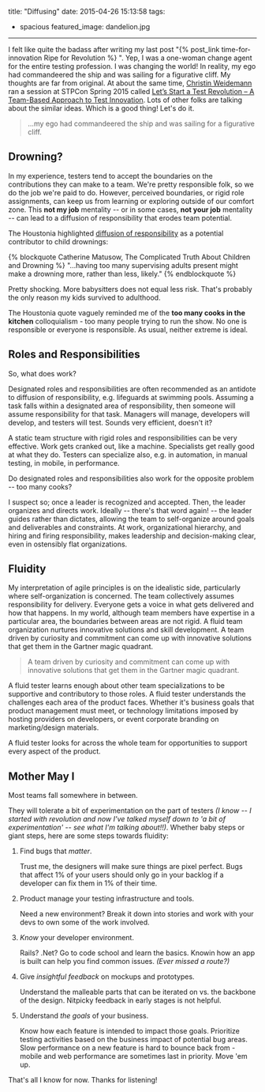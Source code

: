 title: "Diffusing"
date: 2015-04-26 15:13:58
tags:
  - spacious
featured_image: dandelion.jpg
---
I felt like quite the badass after writing my last post "{% post_link time-for-innovation Ripe for Revolution %} ". Yep, I was a one-woman change agent for the entire testing profession. I was changing the world!  In reality, my ego had commandeered the ship and was sailing for a figurative cliff.  My thoughts are far from original.  At about the same time, [Christin Weidemann](https://twitter.com/c_wiedemann) ran a session at STPCon Spring 2015 called [Let’s Start a Test Revolution – A Team-Based Approach to Test Innovation](http://www.stpcon.com/sessions/lets-start-a-test-revolution-a-team-based-approach-to-test-innovation/). Lots of other folks are talking about the similar ideas.  Which is a good thing!  Let's do it.

> ...my ego had commandeered the ship and was sailing for a figurative cliff.

## Drowning?

In my experience, testers tend to accept the boundaries on the contributions they can make to a team.  We're pretty responsible folk, so we do the job we're paid to do.  However, perceived boundaries, or rigid role assignments, can keep us from learning or exploring outside of our comfort zone.  This **not my job** mentality -- or in some cases, **not your job** mentality -- can lead to a diffusion of responsibility that erodes team potential.

The Houstonia highlighted [diffusion of responsibility](http://www.houstoniamag.com/news-and-profiles/articles/the-complicated-truth-about-children-and-drowning-april-2015/) as a potential contributor to child drownings:

{% blockquote Catherine Matusow, The Complicated Truth About Children and Drowning %}
"...having too many supervising adults present might make a drowning more, rather than less, likely."
{% endblockquote %}


Pretty shocking.  More babysitters does not equal less risk. That's probably the only reason my kids survived to adulthood.

The Houstonia quote vaguely reminded me of the **too many cooks in the kitchen** colloquialism - too many people trying to run the show.  No one is responsible or everyone is responsible.  As usual, neither extreme is ideal.

## Roles and Responsibilities

So, what does work?

Designated roles and responsibilities are often recommended as an antidote to diffusion of responsibility, e.g. lifeguards at swimming pools.  Assuming a task falls within a designated area of responsibility, then someone will assume responsibility for that task.  Managers will manage, developers will develop, and testers will test.  Sounds very efficient, doesn't it?

A static team structure with rigid roles and responsibilities can be very effective.  Work gets cranked out, like a machine.  Specialists get really good at what they do. Testers can specialize also, e.g. in automation, in manual testing, in mobile, in performance.

Do designated roles and responsibilities also work for the opposite problem -- too many cooks?

I suspect so; once a leader is recognized and accepted. Then, the leader organizes and directs work.  Ideally -- there's that word again! -- the leader guides rather than dictates, allowing the team to self-organize around goals and deliverables and constraints.  At work, organizational hierarchy, and hiring and firing responsibility, makes leadership and decision-making clear, even in ostensibly flat organizations.

## Fluidity

My interpretation of agile principles is on the idealistic side, particularly where self-organization is concerned. The team collectively assumes responsibility for delivery.  Everyone gets a voice in what gets delivered and how that happens.  In my world, although team members have expertise in a particular area, the boundaries between areas are not rigid.  A fluid team organization nurtures innovative solutions and skill development. A team driven by curiosity and commitment can come up with innovative solutions that get them in the Gartner magic quadrant.

> A team driven by curiosity and commitment can come up with innovative solutions that get them in the Gartner magic quadrant.

A fluid tester learns enough about other team specializations to be supportive and contributory to those roles.  A fluid tester understands the challenges each area of the product faces. Whether it's business goals that product management must meet, or technology limitations imposed by hosting providers on developers, or event corporate branding on marketing/design materials.

A fluid tester looks for across the whole team for opportunities to support every aspect of the product.

## Mother May I

Most teams fall somewhere in between.

They will tolerate a bit of experimentation on the part of testers _(I know -- I started with revolution and now I've talked myself down to 'a bit of experimentation' -- see what I'm talking about!!)_.  Whether baby steps or giant steps, here are some steps towards fluidity:

1. Find bugs that *matter*.

	Trust me, the designers will make sure things are pixel perfect.  Bugs that affect 1% of your users should only go in your backlog if a developer can fix them in 1% of their time.

1. Product manage your testing infrastructure and tools.

	Need a new environment?  Break it down into stories and work with your devs to own some of the work involved.

1.  *Know* your developer environment.

	Rails? .Net?  Go to code school and learn the basics.  Knowin how an app is built can help you find common issues. _(Ever missed a route?)_

1.  Give *insightful feedback* on mockups and prototypes.

	Understand the malleable parts that can be iterated on vs. the backbone of the design.  Nitpicky feedback in early stages is not helpful.

1.  Understand *the goals* of your business.

	Know how each feature is intended to impact those goals.  Prioritize testing activities based on the business impact of potential bug areas. Slow performance on a new feature is hard to bounce back from - mobile and web performance are sometimes last in priority.  Move 'em up.

That's all I know for now.  Thanks for listening!







